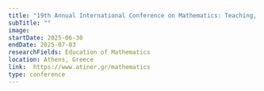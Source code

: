 ```yaml
---
title: "19th Annual International Conference on Mathematics: Teaching, Theory & Applications"
subTitle: ""
image:
startDate: 2025-06-30
endDate: 2025-07-03
researchFields: Education of Mathematics
location: Athens, Greece
link:  https://www.atiner.gr/mathematics
type: conference
---
```

